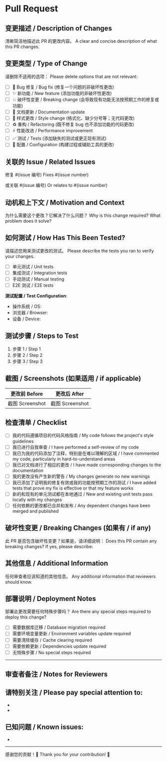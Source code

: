 # Pull Request

## 变更描述 / Description of Changes

清晰简洁地描述此 PR 的更改内容。
A clear and concise description of what this PR changes.

## 变更类型 / Type of Change

请删除不适用的选项：
Please delete options that are not relevant:

- [ ] 🐛 Bug 修复 / Bug fix (修复一个问题的非破坏性更改)
- [ ] ✨ 新功能 / New feature (添加功能的非破坏性更改)
- [ ] 💥 破坏性变更 / Breaking change (会导致现有功能无法按预期工作的修复或功能)
- [ ] 📝 文档更新 / Documentation update
- [ ] 🎨 样式更改 / Style change (格式化、缺少分号等；无代码更改)
- [ ] ♻️ 重构 / Refactoring (既不修复 bug 也不添加功能的代码更改)
- [ ] ⚡ 性能改进 / Performance improvement
- [ ] ✅ 测试 / Tests (添加缺失的测试或更正现有测试)
- [ ] 🔧 配置 / Configuration (构建过程或辅助工具的更改)

## 关联的 Issue / Related Issues

修复 #(issue 编号)
Fixes #(issue number)

或关联 #(issue 编号)
Or relates to #(issue number)

## 动机和上下文 / Motivation and Context

为什么需要这个更改？它解决了什么问题？
Why is this change required? What problem does it solve?

## 如何测试 / How Has This Been Tested?

请描述您用来测试更改的测试。
Please describe the tests you ran to verify your changes.

- [ ] 单元测试 / Unit tests
- [ ] 集成测试 / Integration tests
- [ ] 手动测试 / Manual testing
- [ ] E2E 测试 / E2E tests

**测试配置 / Test Configuration**:
- 操作系统 / OS: 
- 浏览器 / Browser: 
- 设备 / Device: 

## 测试步骤 / Steps to Test

1. 步骤 1 / Step 1
2. 步骤 2 / Step 2
3. 步骤 3 / Step 3

## 截图 / Screenshots (如果适用 / if applicable)

| 更改前 Before | 更改后 After |
|--------------|-------------|
| 截图 Screenshot | 截图 Screenshot |

## 检查清单 / Checklist

- [ ] 我的代码遵循项目的代码风格指南 / My code follows the project's style guidelines
- [ ] 我已进行自我审查 / I have performed a self-review of my code
- [ ] 我已为我的代码添加了注释，特别是在难以理解的区域 / I have commented my code, particularly in hard-to-understand areas
- [ ] 我已对文档进行了相应的更改 / I have made corresponding changes to the documentation
- [ ] 我的更改没有产生新的警告 / My changes generate no new warnings
- [ ] 我已添加了证明我的修复有效或我的功能按预期工作的测试 / I have added tests that prove my fix is effective or that my feature works
- [ ] 新的和现有的单元测试都在本地通过 / New and existing unit tests pass locally with my changes
- [ ] 任何依赖的更改都已合并和发布 / Any dependent changes have been merged and published

## 破坏性变更 / Breaking Changes (如果有 / if any)

此 PR 是否包含破坏性变更？如果是，请详细说明：
Does this PR contain any breaking changes? If yes, please describe:

## 其他信息 / Additional Information

任何审查者应该知道的其他信息。
Any additional information that reviewers should know.

## 部署说明 / Deployment Notes

部署此更改需要任何特殊步骤吗？
Are there any special steps required to deploy this change?

- [ ] 需要数据库迁移 / Database migration required
- [ ] 需要环境变量更新 / Environment variables update required
- [ ] 需要清除缓存 / Cache clearing required
- [ ] 需要依赖更新 / Dependencies update required
- [ ] 无特殊步骤 / No special steps required

---

## 审查者备注 / Notes for Reviewers

请特别关注 / Please pay special attention to:
- 
- 
- 

已知问题 / Known issues:
- 
- 

---

感谢您的贡献！🎉
Thank you for your contribution! 🎉
